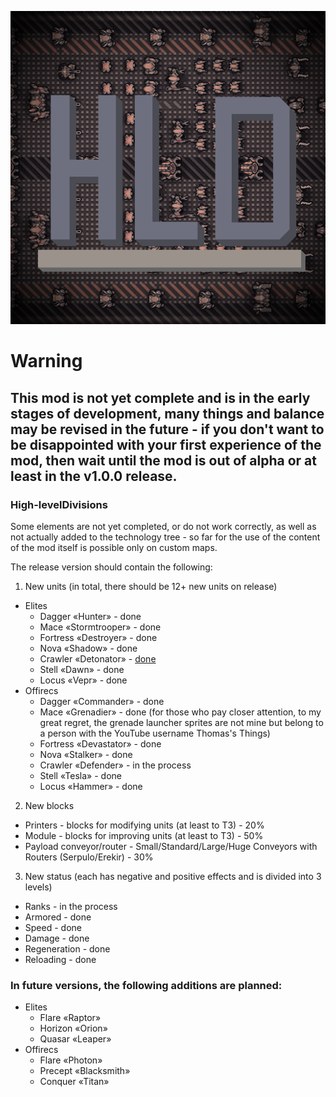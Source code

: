 ![HLD](https://github.com/Dong-Wo-Long/High-levelDivisions/blob/main/icon.png)

# Warning
## This mod is not yet complete and is in the early stages of development, many things and balance may be revised in the future - if you don't want to be disappointed with your first experience of the mod, then wait until the mod is out of alpha or at least in the v1.0.0 release.
### High-levelDivisions
Some elements are not yet completed, or do not work correctly, as well as not actually added to the technology tree - so far for the use of the content of the mod itself is possible only on custom maps.

The release version should contain the following:
1. New units (in total, there should be 12+ new units on release)
- Elites
  - Dagger «Hunter» - done
  - Mace «Stormtrooper» - done
  - Fortress «Destroyer» - done
  - Nova «Shadow» - done
  - Crawler «Detonator» - [done](https://github.com/Bloody-Ocean/bloodyVisual/blob/main/sprites-override/crawler.png)
  - Stell «Dawn» - done
  - Locus «Vepr» - done
- Offirecs
  - Dagger «Commander» - done
  - Mace «Grenadier» - done (for those who pay closer attention, to my great regret, the grenade launcher sprites are not mine but belong to a person with the YouTube username Thomas's Things)
  - Fortress «Devastator» - done
  - Nova «Stalker» - done
  - Crawler «Defender» - in the process
  - Stell «Tesla» - done
  - Locus «Hammer» - done
2. New blocks
- Printers - blocks for modifying units (at least to T3) - 20%
- Module - blocks for improving units (at least to T3) - 50%
- Payload conveyor/router - Small/Standard/Large/Huge Conveyors with Routers (Serpulo/Erekir) - 30%
3. New status (each has negative and positive effects and is divided into 3 levels)
- Ranks - in the process
- Armored - done
- Speed - done
- Damage - done
- Regeneration - done
- Reloading - done

### In future versions, the following additions are planned:
- Elites
  - Flare «Raptor»
  - Horizon «Orion»
  - Quasar «Leaper»
- Offirecs
  - Flare «Photon»
  - Precept «Blacksmith»
  - Conquer «Titan»
